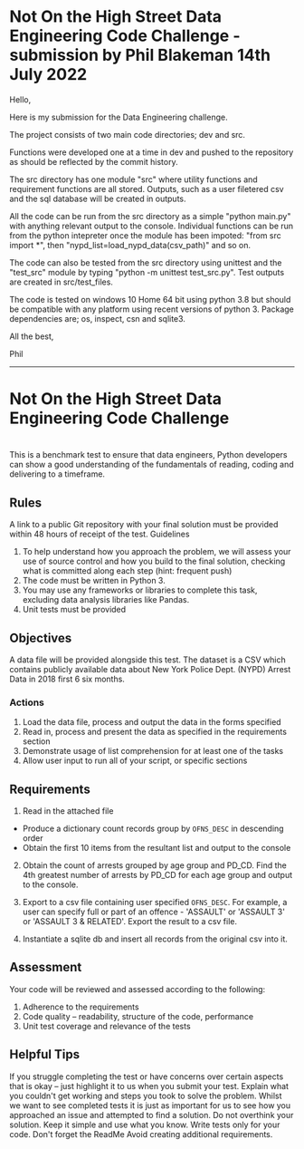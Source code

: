 # Not On the High Street Data Engineering Code Challenge - submission by Phil Blakeman 14th July 2022

Hello,

Here is my submission for the Data Engineering challenge.

The project consists of two main code directories; dev and src.

Functions were developed one at a time in dev and pushed to the repository as should be reflected by the commit history. 

The src directory has one module "src" where utility functions and requirement functions are all stored. Outputs, such as a user filetered csv and the sql database will be created in outputs.

All the code can be run from the src directory as a simple "python main.py" with anything relevant output to the console.
Individual functions can be run from the python intepreter once the module has been impoted: "from src import *", then "nypd_list=load_nypd_data(csv_path)" and so on.

The code can also be tested from the src directory using unittest and the "test_src" module by typing "python -m unittest test_src.py". Test outputs are created in src/test_files.

The code is tested on windows 10 Home 64 bit using python 3.8 but should be compatible with any platform using recent versions of python 3.
Package dependencies are; os, inspect, csn and sqlite3.

All the best,

Phil

---

# Not On the High Street Data Engineering Code Challenge

# 
This is a benchmark test to ensure that data engineers, Python developers can show a good understanding of the fundamentals of reading, coding and delivering to a timeframe.

## Rules
 A link to a public Git repository with your final solution must be provided within 48 hours of receipt of the test. 
Guidelines
1. To help understand how you approach the problem, we will assess your use of source control and how you build to the final solution, checking what is committed 
along each step (hint: frequent push)
2. The code must be written in Python 3.
3. You may use any frameworks or libraries to complete this task, excluding data analysis libraries like Pandas.
4. Unit tests must be provided

## Objectives
A data file will be provided alongside this test. The dataset is a CSV which contains publicly available data about New York Police Dept. (NYPD) Arrest Data in 2018 first 6 six months. 

### Actions
1. Load the data file, process and output the data in the forms specified
2. Read in, process and present the data as specified in the requirements section
3. Demonstrate usage of list comprehension for at least one of the tasks
4. Allow user input to run all of your script, or specific sections


## Requirements
1. Read in the attached file
  - Produce a dictionary count records group by `OFNS_DESC` in descending order
  - Obtain the first 10 items from the resultant list and output to the console


2. Obtain the count of arrests grouped by age group and PD_CD. 
   Find the 4th greatest number of arrests by PD_CD for each age group and output to the console.


3. Export to a csv file containing user specified `OFNS_DESC`. For example, a user can specify full or part of an offence - 'ASSAULT' or 'ASSAULT 3' or 'ASSAULT 3 & RELATED'. Export the result to a csv file.

  
4. Instantiate a sqlite db and insert all records from the original csv into it.
  
## Assessment
Your code will be reviewed and assessed according to the following:
1. Adherence to the requirements
2. Code quality – readability, structure of the code, performance
3. Unit test coverage and relevance of the tests

## Helpful Tips
If you struggle completing the test or have concerns over certain aspects that is okay – just highlight it to us when you submit your test. 
Explain what you couldn't get working and steps you took to solve the problem. Whilst we want to see completed tests 
it is just as important for us to see how you approached an issue and attempted to find a solution. 
Do not overthink your solution. Keep it simple and use what you know. Write tests only for your code. 
Don't forget the ReadMe Avoid creating additional requirements.


